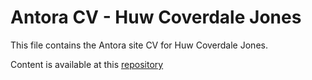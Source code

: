 # Antora CV - Huw Coverdale Jones

This file contains the Antora site CV for Huw Coverdale Jones. 

Content is available at this [repository](https://github.com/grimharald/antora-storage)